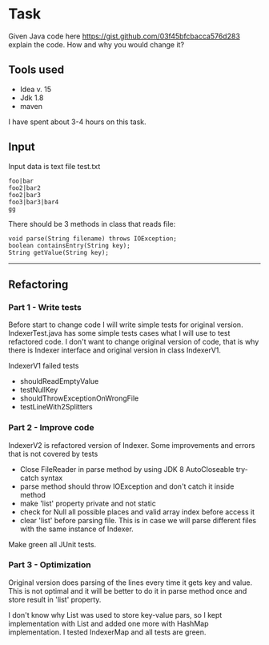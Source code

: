 # Task 
Given Java code here  https://gist.github.com/03f45bfcbacca576d283 explain the code. How and why you would change it?

## Tools used
 * Idea v. 15
 * Jdk 1.8
 * maven

I have spent about 3-4 hours on this task.

## Input
 Input data is text file test.txt 
 
    foo|bar
    foo2|bar2
    foo2|bar3
    foo3|bar3|bar4
    gg
    
There should be 3 methods in class that reads file: 

    void parse(String filename) throws IOException;
    boolean containsEntry(String key);
    String getValue(String key);

*****

## Refactoring

### Part 1 - Write tests
 Before start to change code I will write simple tests for original version. 
 IndexerTest.java has some simple tests cases what I will use to test refactored code.
 I don't want to change original version of code, that is why there is Indexer interface and original version in class IndexerV1.
 
 IndexerV1 failed tests 
 + shouldReadEmptyValue
 + testNullKey
 + shouldThrowExceptionOnWrongFile
 + testLineWith2Splitters
 
### Part 2 - Improve code
 IndexerV2 is refactored version of Indexer.
 Some improvements and errors that is not covered by tests 
 * Close FileReader in parse method by using JDK 8 AutoCloseable try-catch syntax
 * parse method should throw IOException and don't catch it inside method
 * make 'list' property  private and not static 
 * check for Null all possible places and valid array index before access it
 * clear 'list' before parsing file. This is in case we will parse different files with the same instance of Indexer.
 
 Make green all JUnit tests.
 
### Part 3 - Optimization
 Original version does parsing of the lines every time it gets key and value. 
 This is not optimal and it will be better to do it in parse method once and store result in 'list' property.
 
 
 I don't know why List was used to store key-value pars, so I kept implementation with List and added one more with HashMap implementation.
 I tested IndexerMap and all tests are green.



